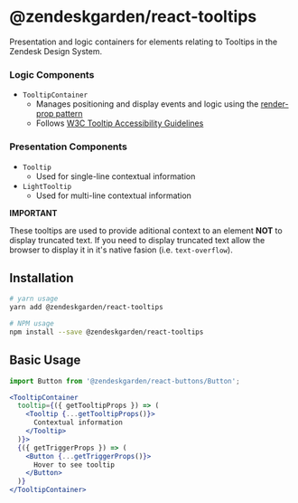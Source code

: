 # @zendeskgarden/react-tooltips

Presentation and logic containers for elements relating to Tooltips in the Zendesk Design System.

### Logic Components
- `TooltipContainer`
  - Manages positioning and display events and logic using the [render-prop pattern](https://reactpatterns.com/#render-callback)
  - Follows [W3C Tooltip Accessibility Guidelines](https://www.w3.org/TR/wai-aria-practices/#tooltip)

### Presentation Components
- `Tooltip`
  - Used for single-line contextual information
- `LightTooltip`
  - Used for multi-line contextual information

**IMPORTANT**

These tooltips are used to provide aditional context to an element **NOT** to display truncated text. If you need to display truncated text allow the browser to display it in it's native fasion (i.e. `text-overflow`).

## Installation

```bash
# yarn usage
yarn add @zendeskgarden/react-tooltips

# NPM usage
npm install --save @zendeskgarden/react-tooltips
```

## Basic Usage

```jsx static
import Button from '@zendeskgarden/react-buttons/Button';

<TooltipContainer
  tooltip={({ getTooltipProps }) => (
    <Tooltip {...getTooltipProps()}>
      Contextual information
    </Tooltip>
  )}>
  {({ getTriggerProps }) => (
    <Button {...getTriggerProps()}>
      Hover to see tooltip
    </Button>
  )}
</TooltipContainer>
```
